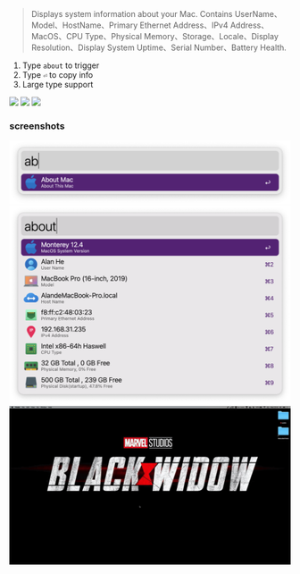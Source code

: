 > Displays system information about your Mac.
Contains UserName、Model、HostName、Primary Ethernet Address、IPv4 Address、MacOS、CPU Type、Physical Memory、Storage、Locale、Display Resolution、Display System Uptime、Serial Number、Battery Health.

1. Type `about` to trigger
2. Type `⏎` to copy info
3. Large type support



![](https://img.shields.io/badge/version-v1.19-green?style=for-the-badge)
[![](https://img.shields.io/badge/download-click-blue?style=for-the-badge)](https://github.com/alanhg/alfred-workflows/raw/master/about-mac/About%20Mac.alfredworkflow)
[![](https://img.shields.io/badge/Install%20In%20Alfred-8A2BE2?style=for-the-badge)](https://alfred.app/workflows/alanhe/about-mac/install/)



<!-- more -->

### screenshots
![](./screenshot1.png)
![](./screenshot2.png)
![](./screenshot.gif)
